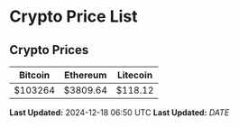 # Crypto Price List

## Crypto Prices
| Bitcoin | Ethereum | Litecoin |
| ------- | -------- | -------- |
| $103264 | $3809.64 | $118.12 |
**Last Updated:** 2024-12-18 06:50 UTC
**Last Updated:** $DATE$
